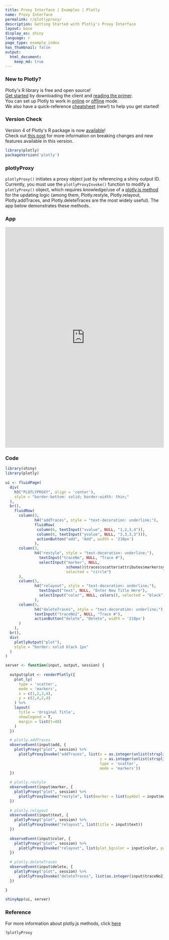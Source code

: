 ```yaml
---
title: Proxy Interface | Examples | Plotly
name: Proxy Interface
permalink: r/plotlyproxy/
description: Getting Started with Plotly's Proxy Interface
layout: base
display_as: shiny
language: r
page_type: example_index
has_thumbnail: false
output:
  html_document:
    keep_md: true
---
```



### New to Plotly?

Plotly's R library is free and open source!<br>
[Get started](https://plot.ly/r/getting-started/) by downloading the client and [reading the primer](https://plot.ly/r/getting-started/).<br>
You can set up Plotly to work in [online](https://plot.ly/r/getting-started/#hosting-graphs-in-your-online-plotly-account) or [offline](https://plot.ly/r/offline/) mode.<br>
We also have a quick-reference [cheatsheet](https://images.plot.ly/plotly-documentation/images/r_cheat_sheet.pdf) (new!) to help you get started!

### Version Check

Version 4 of Plotly's R package is now [available](https://plot.ly/r/getting-started/#installation)!<br>
Check out [this post](http://moderndata.plot.ly/upgrading-to-plotly-4-0-and-above/) for more information on breaking changes and new features available in this version.


```r
library(plotly)
packageVersion('plotly')
```

### plotlyProxy

`plotlyProxy()` initiates a proxy object just by referencing a shiny output ID. Currently, you must use the `plotlyProxyInvoke()` function to modify a `plotlyProxy()` object, which requires knowledge/use of a [plotly.js method](https://plot.ly/javascript/plotlyjs-function-reference/) for the updating logic (among them, Plotly.restyle, Plotly.relayout, Plotly.addTraces, and Plotly.deleteTraces are the most widely useful). The app below demonstrates these methods.

### App

<iframe src="https://plotly.shinyapps.io/plotlyproxy/" width="100%" height=700 scrolling="no" seamless="seamless" style="border: none"></iframe>

### Code


```r
library(shiny)
library(plotly)
 
ui <- fluidPage(
  div(
    h3("PLOTLYPROXY", align = 'center'), 
    style = "border-bottom: solid; border-width: thin;"
  ),
  br(),
    fluidRow(
      column(3,
             h4("addTraces", style = "text-decoration: underline;"),
             fluidRow(
              column(6, textInput("xvalue", NULL, "1,2,3,4")),
              column(6, textInput("yvalue", NULL, "3,3,3,3"))),
              actionButton("add", "Add", width = '210px')
             ),
      column(3,
             h4("restyle", style = "text-decoration: underline;"),
               textInput("traceNo", NULL, "Trace #"),
               selectInput("marker", NULL, 
                           schema()$traces$scatter$attributes$marker$symbol$values, 
                           selected = "circle")
      ),
      column(3,
             h4("relayout", style = "text-decoration: underline;"),
               textInput("text", NULL, "Enter New Title Here"),
               selectInput("color", NULL, colors(), selected = "black")
             ),
      column(3,
             h4("deleteTraces", style = "text-decoration: underline;"),
             textInput("traceNo2", NULL, "Trace #"),
             actionButton("delete", "Delete", width = '210px')
      )
    ),
  br(),
  div(
    plotlyOutput("plot"),
    style = "border: solid black 1px"
  )
)

server <- function(input, output, session) {
  
  output$plot <- renderPlotly({
    plot_ly(
      type = 'scatter',
      mode = 'markers',
      x = c(1,2,3,4), 
      y = c(2,4,2,4)
    ) %>%
    layout(
      title = 'Original Title',
      showlegend = T,
      margin = list(t=40)
    )
  })

  # plotly.addTraces
  observeEvent(input$add, {
    plotlyProxy("plot", session) %>%
      plotlyProxyInvoke("addTraces", list(x = as.integer(unlist(strsplit(input$xvalue,","))), 
                                          y = as.integer(unlist(strsplit(input$yvalue, ","))),
                                          type = 'scatter',
                                          mode = 'markers'))
  })
  
  # plotly.restyle
  observeEvent(input$marker, {
    plotlyProxy("plot", session) %>%
      plotlyProxyInvoke("restyle", list(marker = list(symbol = input$marker)), list(input$traceNo))
  })
  
  # plotly.relayout
  observeEvent(input$text, {
    plotlyProxy("plot", session) %>%
      plotlyProxyInvoke("relayout", list(title = input$text))
  })
  
  observeEvent(input$color, {
    plotlyProxy("plot", session) %>%
      plotlyProxyInvoke("relayout", list(plot_bgcolor = input$color, paper_bgcolor = input$color))
  })
  
  # plotly.deleteTraces
  observeEvent(input$delete, {
    plotlyProxy("plot", session) %>%
      plotlyProxyInvoke("deleteTraces", list(as.integer(input$traceNo2)))
  })
  
}

shinyApp(ui, server)
```

### Reference

For more information about plotly.js methods, click [here](https://plot.ly/javascript/plotlyjs-function-reference/) 

```r
?plotlyProxy
```
